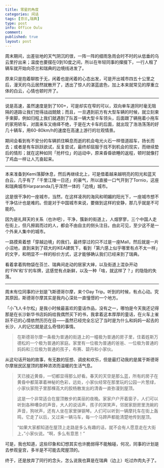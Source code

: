 ```yaml
---
title: 零星的角度
categories: 闲话
tags: [芬兰,瑞典]
type: post
info: Office Oulu
comment: 
published: true
layout: post
---
```


周末期间，出差驻地的天气阴沉的很，一阵一阵的细雨急雨会时不时的从低垂的乌云里拧出来；温度也要摆在0到10度之间，所以在年轻同事的撺掇下，一行人租了辆车就开始向芬兰和瑞典的边境线进发了。

原来只是抱着聊胜于无，闲着也是闲着的心态出发，可是开出城市四五十公里之后，漫天的乌云居然就散开了，透出了惊人的湛蓝底色，加上本来就常见的厚重立体的白云，心情也顿时开了。

----

说是高速，虽然速度是到了100+，可是却实在窄的可以，双向单车道同时毫无阻隔的道路让我们觉得战战兢兢；而且，一旦遇到前方有大型车辆的时候，就立刻束手束脚，例如归程上我们就遇到了队首一辆大型卡车领头，后面跟了辆拖着小拖车的家用轿车，对面来车又络绎不绝，于是在大卡车的后面，就出现了浩浩荡荡的好几十辆车，用60-80km/h的速度在高速上游行的壮观情景。

期间会看到有不安分的车辆抓住瞬息而逝的机会电光火石一样借道超车，扬长而去；或者是有车跃跃欲试，反复尝试，最终却屈服于找不到机会的现实，而继续垫后的情形；就在这种如同「抢杆位」的运动中，原来昏昏欲睡的返程，顿时就像打了鸡血一样让人亢奋起来。

----

本来准备到Kemi落脚休息，然后再继续北上，可是借着越来越明亮的阳光和蓝天白云，几乎有了「千里江陵一日还」的豪气，所以直接一口气开到了Tornio，这座和瑞典城市Harparanda几乎浑然一体的「边境」城市。

这是很干净的一座城市，当然，在这样凌冽的海风和明媚的阳光下，一座城市想不干净估计也是难的。但是对于中国城市来说，要做到这样的安静，那几乎就是不可能的。

因为是礼拜天的关系（也许吧），干净，簇新的街道上，人烟寥寥，三个中国人走在街上，但凡擦肩而过的人，都会不由自主的侧头注目。由此可见，至少这不是一个外来人集中的城市。

一路摸索着想「穿越边境」的我们，最终穿过的只不过是一座Mall，然后就是一片小沼地，直到来到了硕大的IKEA建筑下，看到「第六感上似乎哪里有点不太一样」的文字，和明显不一样的标价方式，这才能够确认我们已经来到了瑞典。

看着拿着购物袋在芬兰、瑞典间走动的居家大婶，以及街道上混杂开动的'FIN'和'S'的车牌，这感觉有点新鲜，以及一种「啥，就这样了？」的隐隐的失落。

----

周末有位同事的计划是飞斯德哥尔摩，来个Day Trip。听到的时候，有点心动。究其原因，斯德哥尔摩其实是我内心深处一直憧憬的一个地方。

「小飞人卡尔松」是我小时候最喜欢的童话作品，没有之一，哪怕是今天我还记得那是在长沙新华书店妈妈给我偶然买下的书，我拿着这本厚厚的童话，在火车上雀跃不已的心情依然历历在目——虽然已经完全忘记了当时是为什么和妈妈一起去的长沙，人的记忆就是这么奇怪的事情。

>在斯德哥尔摩一条极为普通的街道上的一幢极为普通的房子里，住着姓斯万德松的一个极为普通的家庭。家里有一位极为普通的爸爸、一位极为普通的妈妈和三位极为普通的孩子，布赛、碧丹和小家伙。

从这句话开始的故事，有无数的狂想、调皮和欢乐，但是最打动我的是属于斯德哥尔摩居民区屋顶的那种浓浓而温暖的生活气息。

>天已接近黄昏，一切都显得那么好看。春天的天空是那么蓝，所有的房子在黄昏中都笼罩着神秘的色彩，远处，小家伙经常在那里玩的公园一片葱绿，小家伙家院子里那棵高大的胶杨散发出的清香一直弥漫到屋顶。    
>
>这是一个非常适合在屋顶散步的美丽的夜晚。家家户户开着窗子，人们可以听到各种嘈杂的声音，大人的说话声，孩子的哭笑声，邻居家厨房里洗碗的声音，狗吠声，还有人坐在家里弹钢琴。人们可以听到一辆摩托车在街上轰鸣，它走了以后，又过来一辆马车，每一个马蹄声都能清楚地传到屋顶。
>
>“如果大家都知道在屋顶上走路是多么有趣的话，就不会有人愿意走在大街上，”小家伙说。“啊，多么有意思！”

可是，我也知道，这些印象和幻想其实也许脆弱得不能触碰，何况，同事的计划是去参观皇宫，多半是不可能去爬屋顶的。

终于，还是放弃了同行的念头，怎么说我也算是在瑞典（边上）吃过炸肉丸子了。

